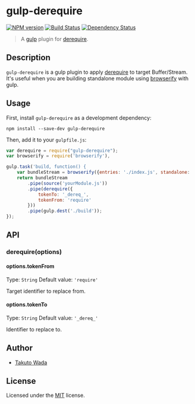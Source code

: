 # gulp-derequire
[![NPM version][npm-image]][npm-url] [![Build Status][travis-image]][travis-url] [![Dependency Status][depstat-image]][depstat-url]

> A [gulp](https://github.com/wearefractal/gulp) plugin for [derequire](https://github.com/calvinmetcalf/derequire).


## Description
`gulp-derequire` is a gulp plugin to apply [derequire](https://github.com/calvinmetcalf/derequire) to target Buffer/Stream. It's useful when you are building standalone module using [browserify](http://browserify.org/) with gulp.


## Usage

First, install `gulp-derequire` as a development dependency:

```shell
npm install --save-dev gulp-derequire
```

Then, add it to your `gulpfile.js`:

```javascript
var derequire = require("gulp-derequire");
var browserify = require('browserify'),

gulp.task('build, function() {
    var bundleStream = browserify({entries: './index.js', standalone: 'yourModule'}).bundle();
    return bundleStream
        .pipe(source('yourModule.js'))
        .pipe(derequire({
            tokenTo: '_dereq_',
            tokenFrom: 'require'
        }))
        .pipe(gulp.dest('./build'));
});
```

## API

### derequire(options)

#### options.tokenFrom
Type: `String`
Default value: `'require'`

Target identifier to replace from.

#### options.tokenTo
Type: `String`
Default value: `'_dereq_'`

Identifier to replace to.


## Author

* [Takuto Wada](http://github.com/twada)


## License

Licensed under the [MIT](http://twada.mit-license.org/) license.


[npm-url]: https://npmjs.org/package/gulp-derequire
[npm-image]: https://badge.fury.io/js/gulp-derequire.svg

[travis-url]: http://travis-ci.org/twada/gulp-derequire
[travis-image]: https://secure.travis-ci.org/twada/gulp-derequire.svg?branch=master

[depstat-url]: https://gemnasium.com/twada/gulp-derequire
[depstat-image]: https://gemnasium.com/twada/gulp-derequire.svg

